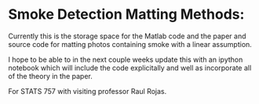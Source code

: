 # Smoke Detection Matting Methods: 
Currently this is the storage space for the Matlab code and the paper and source code for matting photos containing smoke with a linear assumption. 

I hope to be able to in the next couple weeks update this with an ipython notebook which will include the code explicitally and well as incorporate all of the theory in the paper. 

For STATS 757 with visiting professor Raul Rojas. 
